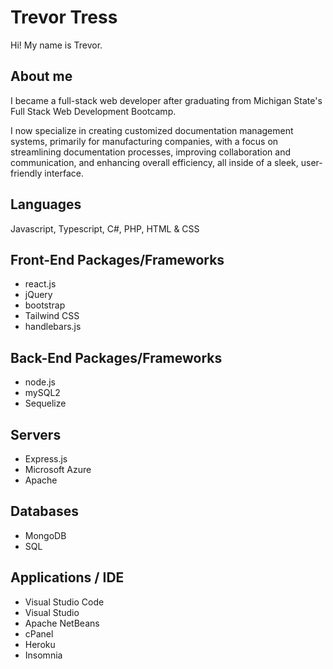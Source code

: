 # Trevor Tress

Hi! My name is Trevor.

## About me

I became a full-stack web developer after graduating from Michigan State's Full Stack Web Development Bootcamp.

I now specialize in creating customized documentation management systems, primarily for manufacturing companies, with a focus on streamlining documentation processes, improving collaboration and communication, and enhancing overall efficiency, all inside of a sleek, user-friendly interface.

## Languages

Javascript, Typescript, C#, PHP, HTML & CSS

## Front-End Packages/Frameworks
- react.js
- jQuery
- bootstrap
- Tailwind CSS
- handlebars.js

## Back-End Packages/Frameworks
- node.js
- mySQL2
- Sequelize

## Servers
- Express.js
- Microsoft Azure
- Apache

## Databases
- MongoDB
- SQL

## Applications / IDE

- Visual Studio Code
- Visual Studio
- Apache NetBeans
- cPanel
- Heroku
- Insomnia
